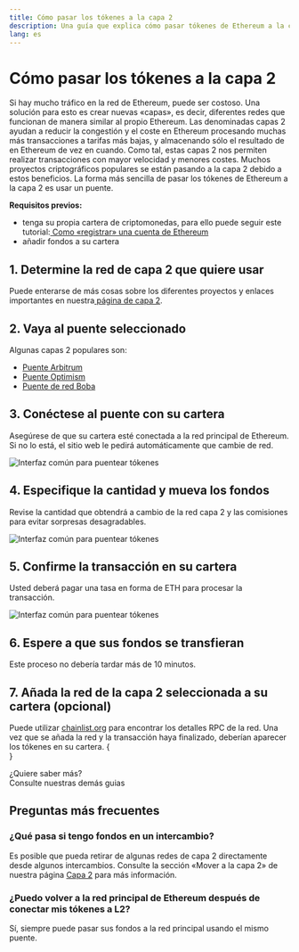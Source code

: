 ```yaml
---
title: Cómo pasar los tókenes a la capa 2
description: Una guía que explica cómo pasar tókenes de Ethereum a la capa 2 usando un puente.
lang: es
---
```


# Cómo pasar los tókenes a la capa 2

Si hay mucho tráfico en la red de Ethereum, puede ser costoso. Una solución para esto es crear nuevas «capas», es decir, diferentes redes que funcionan de manera similar al propio Ethereum. Las denominadas capas 2 ayudan a reducir la congestión y el coste en Ethereum procesando muchas más transacciones a tarifas más bajas, y almacenando sólo el resultado de en Ethereum de vez en cuando. Como tal, estas capas 2 nos permiten realizar transacciones con mayor velocidad y menores costes. Muchos proyectos criptográficos populares se están pasando a la capa 2 debido a estos beneficios. La forma más sencilla de pasar los tókenes de Ethereum a la capa 2 es usar un puente.

**Requisitos previos:**

- tenga su propia cartera de criptomonedas, para ello puede seguir este tutorial:[ Como «registrar» una cuenta de Ethereum](/guides/how-to-create-an-ethereum-account/)
- añadir fondos a su cartera

## 1. Determine la red de capa 2 que quiere usar

Puede enterarse de más cosas sobre los diferentes proyectos y enlaces importantes en nuestra[ página de capa 2](/layer-2/).

## 2. Vaya al puente seleccionado

Algunas capas 2 populares son:

- [Puente Arbitrum](https://bridge.arbitrum.io/?l2ChainId=42161)
- [Puente Optimism](https://app.optimism.io/bridge/deposit)
- [Puente de red Boba](https://gateway.boba.network/)

## 3. Conéctese al puente con su cartera

Asegúrese de que su cartera esté conectada a la red principal de Ethereum. Si no lo está, el sitio web le pedirá automáticamente que cambie de red.

![Interfaz común para puentear tókenes](./bridge1.png)

## 4. Especifique la cantidad y mueva los fondos

Revise la cantidad que obtendrá a cambio de la red capa 2 y las comisiones para evitar sorpresas desagradables.

![Interfaz común para puentear tókenes](./bridge2.png)

## 5. Confirme la transacción en su cartera

Usted deberá pagar una tasa en forma de ETH para procesar la transacción.

![Interfaz común para puentear tókenes](./bridge3.png)

## 6. Espere a que sus fondos se transfieran

Este proceso no debería tardar más de 10 minutos.

## 7. Añada la red de la capa 2 seleccionada a su cartera (opcional)

Puede utilizar [chainlist.org](http://chainlist.org) para encontrar los detalles RPC de la red. Una vez que se añada la red y la transacción haya finalizado, deberían aparecer los tókenes en su cartera.
{
<br />
}

<InfoBanner shouldSpaceBetween emoji=":eyes:">
  <div>¿Quiere saber más?</div>
  <ButtonLink to="/guides/">
    Consulte nuestras demás guias
  </ButtonLink>
</InfoBanner>

## Preguntas más frecuentes

### ¿Qué pasa si tengo fondos en un intercambio?

Es posible que pueda retirar de algunas redes de capa 2 directamente desde algunos intercambios. Consulte la sección «Mover a la capa 2» de nuestra página [Capa 2](/layer-2/) para más información.

### ¿Puedo volver a la red principal de Ethereum después de conectar mis tókenes a L2?

Sí, siempre puede pasar sus fondos a la red principal usando el mismo puente.
